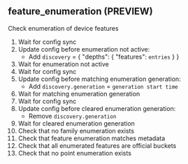 
## feature_enumeration (PREVIEW)

Check enumeration of device features

1. Wait for config sync
1. Update config before enumeration not active:
    * Add `discovery` = { "depths": { "features": `entries` } }
1. Wait for enumeration not active
1. Wait for config sync
1. Update config before matching enumeration generation:
    * Add `discovery.generation` = `generation start time`
1. Wait for matching enumeration generation
1. Wait for config sync
1. Update config before cleared enumeration generation:
    * Remove `discovery.generation`
1. Wait for cleared enumeration generation
1. Check that no family enumeration exists
1. Check that feature enumeration matches metadata
1. Check that all enumerated features are official buckets
1. Check that no point enumeration exists
